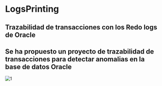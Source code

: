 # LogsPrinting

## Trazabilidad de transacciones con los Redo logs de Oracle

## Se ha propuesto un proyecto de trazabilidad de transacciones para detectar anomalias en la base de datos Oracle


![1](https://user-images.githubusercontent.com/20632410/48394804-8eedac80-e6da-11e8-9125-e75892503e72.PNG)

